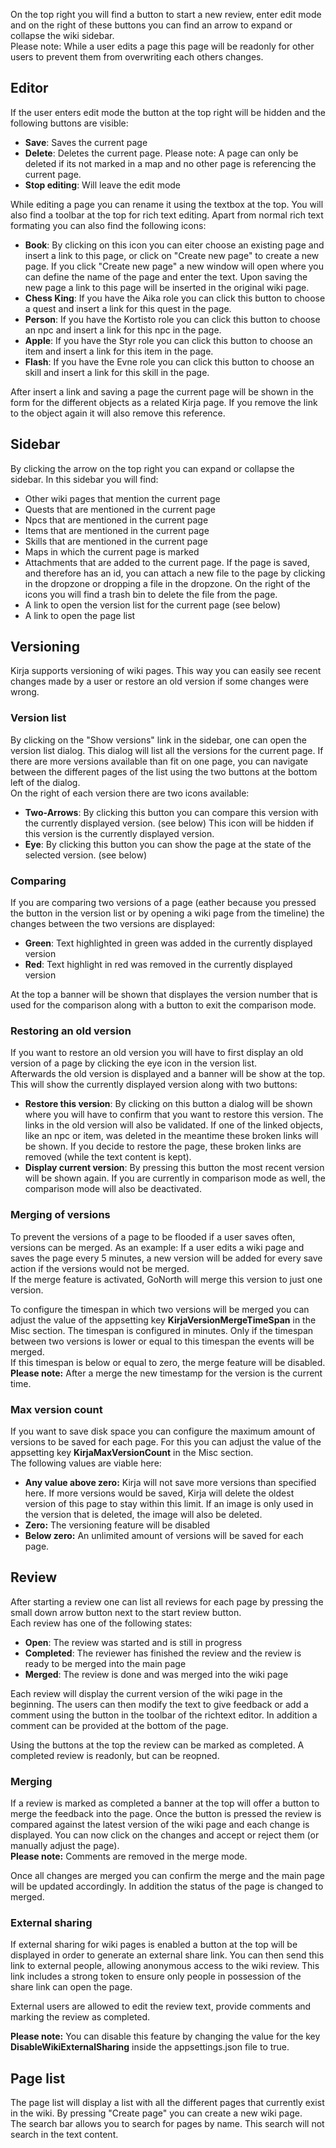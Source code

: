 On the top right you will find a button to start a new review, enter edit mode and on the right of these buttons you can find an arrow to expand or collapse the wiki sidebar.  
Please note: While a user edits a page this page will be readonly for other users to prevent them from overwriting each others changes.

## Editor
If the user enters edit mode the button at the top right will be hidden and the following buttons are visible:
 * **Save**: Saves the current page
 * **Delete**: Deletes the current page. Please note: A page can only be deleted if its not marked in a map and no other page is referencing the current page.
 * **Stop editing**: Will leave the edit mode

While editing a page you can rename it using the textbox at the top. You will also find a toolbar at the top for rich text editing. Apart from normal rich text formating you can also find the following icons:
 * **Book**: By clicking on this icon you can eiter choose an existing page and insert a link to this page, or click on "Create new page" to create a new page. If you click "Create new page" a new window will open where you can define the name of the page and enter the text. Upon saving the new page a link to this page will be inserted in the original wiki page.
 * **Chess King**: If you have the Aika role you can click this button to choose a quest and insert a link for this quest in the page.
 * **Person**: If you have the Kortisto role you can click this button to choose an npc and insert a link for this npc in the page.
 * **Apple**: If you have the Styr role you can click this button to choose an item and insert a link for this item in the page.
 * **Flash**: If you have the Evne role you can click this button to choose an skill and insert a link for this skill in the page.

After insert a link and saving a page the current page will be shown in the form for the different objects as a related Kirja page. If you remove the link to the object again it will also remove this reference.

## Sidebar
By clicking the arrow on the top right you can expand or collapse the sidebar. In this sidebar you will find:
 * Other wiki pages that mention the current page
 * Quests that are mentioned in the current page
 * Npcs that are mentioned in the current page
 * Items that are mentioned in the current page
 * Skills that are mentioned in the current page
 * Maps in which the current page is marked
 * Attachments that are added to the current page. If the page is saved, and therefore has an id, you can attach a new file to the page by clicking in the dropzone or dropping a file in the dropzone. On the right of the icons you will find a trash bin to delete the file from the page.
 * A link to open the version list for the current page (see below)
 * A link to open the page list

## Versioning
Kirja supports versioning of wiki pages. This way you can easily see recent changes made by a user or restore an old version if some changes were wrong.  

### Version list
By clicking on the "Show versions" link in the sidebar, one can open the version list dialog. This dialog will list all the versions for the current page. If there are more versions available than fit on one page, you can navigate between the different pages of the list using the two buttons at the bottom left of the dialog.  
On the right of each version there are two icons available:
 * **Two-Arrows**: By clicking this button you can compare this version with the currently displayed version. (see below) This icon will be hidden if this version is the currently displayed version.
 * **Eye**: By clicking this button you can show the page at the state of the selected version. (see below)

### Comparing
If you are comparing two versions of a page (eather because you pressed the button in the version list or by opening a wiki page from the timeline) the changes between the two versions are displayed:
 * **Green**: Text highlighted in green was added in the currently displayed version
 * **Red**: Text highlight in red was removed in the currently displayed version

At the top a banner will be shown that displayes the version number that is used for the comparison along with a button to exit the comparison mode.

### Restoring an old version
If you want to restore an old version you will have to first display an old version of a page by clicking the eye icon in the version list.  
Afterwards the old version is displayed and a banner will be show at the top. This will show the currently displayed version along with two buttons:
 * **Restore this version**: By clicking on this button a dialog will be shown where you will have to confirm that you want to restore this version. The links in the old version will also be validated. If one of the linked objects, like an npc or item, was deleted in the meantime these broken links will be shown. If you decide to restore the page, these broken links are removed (while the text content is kept).
 * **Display current version**: By pressing this button the most recent version will be shown again. If you are currently in comparison mode as well, the comparison mode will also be deactivated.

### Merging of versions
To prevent the versions of a page to be flooded if a user saves often, versions can be merged. As an example: If a user edits a wiki page and saves the page every 5 minutes, a new version will be added for every save action if the versions would not be merged.  
If the merge feature is activated, GoNorth will merge this version to just one version.  

To configure the timespan in which two versions will be merged you can adjust the value of the appsetting key **KirjaVersionMergeTimeSpan** in the Misc section. The timespan is configured in minutes. Only if the timespan between two versions is lower or equal to this timespan the events will be merged.  
If this timespan is below or equal to zero, the merge feature will be disabled.   
**Please note:** After a merge the new timestamp for the version is the current time.  

### Max version count
If you want to save disk space you can configure the maximum amount of versions to be saved for each page. For this you can adjust the value of the appsetting key **KirjaMaxVersionCount** in the Misc section.  
The following values are viable here:
 * **Any value above zero:** Kirja will not save more versions than specified here. If more versions would be saved, Kirja will delete the oldest version of this page to stay within this limit. If an image is only used in the version that is deleted, the image will also be deleted.
 * **Zero:** The versioning feature will be disabled
 * **Below zero:** An unlimited amount of versions will be saved for each page.

## Review
After starting a review one can list all reviews for each page by pressing the small down arrow button next to the start review button.  
Each review has one of the following states:
 * **Open**: The review was started and is still in progress
 * **Completed**: The reviewer has finished the review and the review is ready to be merged into the main page
 * **Merged**: The review is done and was merged into the wiki page

Each review will display the current version of the wiki page in the beginning. The users can then modify the text to give feedback or add a comment using the button in the toolbar of the richtext editor. In addition a comment can be provided at the bottom of the page.

Using the buttons at the top the review can be marked as completed. A completed review is readonly, but can be reopned.  

### Merging
If a review is marked as completed a banner at the top will offer a button to merge the feedback into the page. Once the button is pressed the review is compared against the latest version of the wiki page and each change is displayed. You can now click on the changes and accept or reject them (or manually adjust the page).  
**Please note:** Comments are removed in the merge mode.

Once all changes are merged you can confirm the merge and the main page will be updated accordingly. In addition the status of the page is changed to merged.

### External sharing
If external sharing for wiki pages is enabled a button at the top will be displayed in order to generate an external share link. You can then send this link to external people, allowing anonymous access to the wiki review. This link includes a strong token to ensure only people in possession of the share link can open the page.  

External users are allowed to edit the review text, provide comments and marking the review as completed.  

**Please note:** You can disable this feature by changing the value for the key **DisableWikiExternalSharing** inside the appsettings.json file to true.

## Page list
The page list will display a list with all the different pages that currently exist in the wiki. By pressing "Create page" you can create a new wiki page.  
The search bar allows you to search for pages by name. This search will not search in the text content.